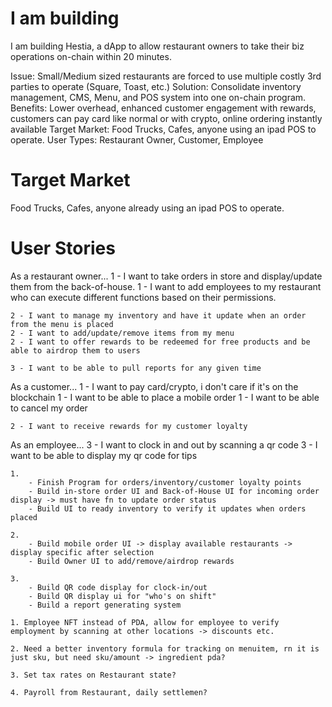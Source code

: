 # I am building
I am building Hestia, a dApp to allow restaurant owners to take their biz operations on-chain within 20 minutes. 

Issue: Small/Medium sized restaurants are forced to use multiple costly 3rd parties to operate (Square, Toast, etc.) 
Solution: Consolidate inventory management, CMS, Menu, and POS system into one on-chain program.
Benefits: Lower overhead, enhanced customer engagement with rewards, customers can pay card like normal or with crypto, online ordering instantly available
Target Market: Food Trucks, Cafes, anyone using an ipad POS to operate.
User Types: Restaurant Owner, Customer, Employee


# Target Market
Food Trucks, Cafes, anyone already using an ipad POS to operate.

# User Stories
 <!-- "As a [user], I want [functionality], so that [benefit]"  -->
 <!-- Identify the users involved. -->
 <!-- Focus on a single feature per story. -->
 <!-- Include "Acceptance Criteria". -->
 <!-- Ensure that each story can be tested. -->
 <!-- Order and prioritize them. -->
 <!-- Include non-functional requirements. -->


 <!-- 3 USER TYPES + STORIES -->
 <!-- RESTAURANT OWNER -->
  As a restaurant owner...
    1 - I want to take orders in store and display/update them from the back-of-house.
    1 - I want to add employees to my restaurant who can execute different functions based on their permissions.

    2 - I want to manage my inventory and have it update when an order from the menu is placed
    2 - I want to add/update/remove items from my menu
    2 - I want to offer rewards to be redeemed for free products and be able to airdrop them to users

    3 - I want to be able to pull reports for any given time

 <!-- CUSTOMER -->
  As a customer...
    1 - I want to pay card/crypto, i don't care if it's on the blockchain
    1 - I want to be able to place a mobile order
    1 - I want to be able to cancel my order

    2 - I want to receive rewards for my customer loyalty

 <!-- EMPLOYEE -->
  As an employee...
    3 - I want to clock in and out by scanning a qr code
    3 - I want to be able to display my qr code for tips

<!-- PLAN OF ACTION ( 3 weeks ) -->
    1. 
        - Finish Program for orders/inventory/customer loyalty points
        - Build in-store order UI and Back-of-House UI for incoming order display -> must have fn to update order status
        - Build UI to ready inventory to verify it updates when orders placed

    2.
        - Build mobile order UI -> display available restaurants -> display specific after selection
        - Build Owner UI to add/remove/airdrop rewards

    3. 
        - Build QR code display for clock-in/out
        - Build QR display ui for "who's on shift"
        - Build a report generating system



<!-- IDEAS DTR -->
    1. Employee NFT instead of PDA, allow for employee to verify employment by scanning at other locations -> discounts etc.

    2. Need a better inventory formula for tracking on menuitem, rn it is just sku, but need sku/amount -> ingredient pda? 

    3. Set tax rates on Restaurant state? 

    4. Payroll from Restaurant, daily settlemen?